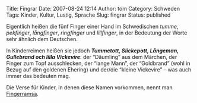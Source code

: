 Title: Fingrar
Date: 2007-08-24 12:14
Author: tom
Category: Schweden
Tags: Kinder, Kultur, Lustig, Sprache
Slug: fingrar
Status: published

Eigentlich heißen die fünf Finger einer Hand im Schwedischen *tumme*,
*pekfinger*, *långfinger*, *ringfinger* und *lillfinger*, in der
Bedeutung der Worte sehr ähnlich dem Deutschen.

In Kinderreimen heißen sie jedoch ***Tummetott, Slickepott, Långeman,
Gullebrand och lilla Vickevire***: der “Däumling” aus dem Märchen, der
Finger zum Topf ausschlecken, der “lange Mann”, der “Goldbrand” (wohl in
Bezug auf den goldenen Ehering) und der/die “kleine Vickevire” – was
auch immer das bedeuten mag.

Die Verse für Kinder, in denen diese Namen vorkommen, nennt man
[Fingerramsa](http://susning.nu/Fingerramsa).

